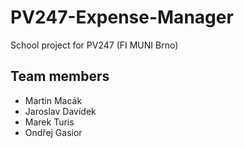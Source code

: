 # PV247-Expense-Manager
School project for PV247 (FI MUNI Brno)

## Team members ##
* Martin Macák
* Jaroslav Davídek
* Marek Turis
* Ondřej Gasior
